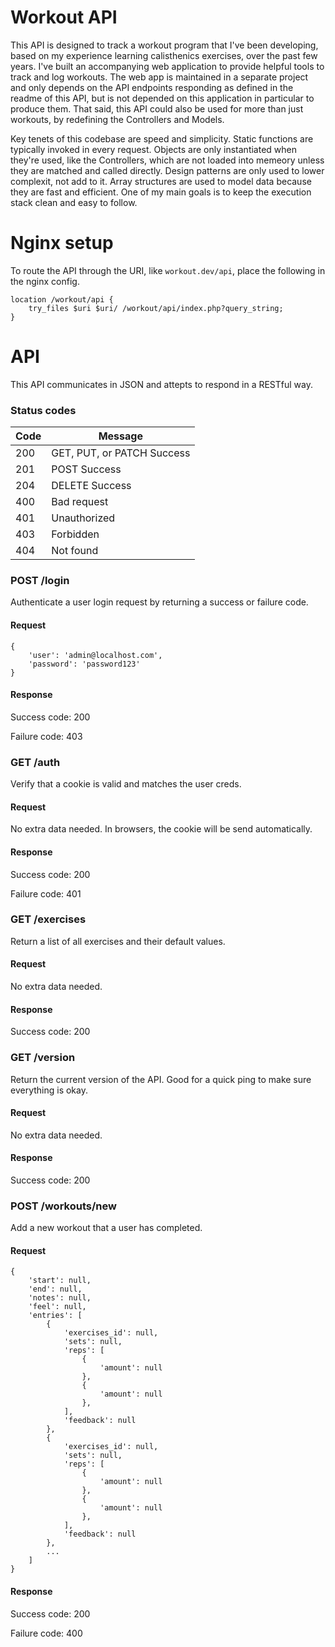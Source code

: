 # Workout API

This API is designed to track a workout program that I've been developing, based on my experience learning calisthenics exercises, over the past few years. I've built an accompanying web application to provide helpful tools to track and log workouts. The web app is maintained in a separate project and only depends on the API endpoints responding as defined in the readme of this API, but is not depended on this application in particular to produce them. That said, this API could also be used for more than just workouts, by redefining the Controllers and Models.

Key tenets of this codebase are speed and simplicity. Static functions are typically invoked in every request. Objects are only instantiated when they're used, like the Controllers, which are not loaded into memeory unless they are matched and called directly. Design patterns are only used to lower complexit, not add to it. Array structures are used to model data because they are fast and efficient. One of my main goals is to keep the execution stack clean and easy to follow.

# Nginx setup

To route the API through the URI, like `workout.dev/api`, place the following in the nginx config.

```
location /workout/api {
    try_files $uri $uri/ /workout/api/index.php?query_string;
}
```

# API

This API communicates in JSON and attepts to respond in a RESTful way.

### Status codes

Code | Message
---- | -------
200  | GET, PUT, or PATCH Success
201  | POST Success
204  | DELETE Success
400  | Bad request
401  | Unauthorized
403  | Forbidden
404  | Not found

### POST /login

Authenticate a user login request by returning a success or failure code.

#### Request

```
{
    'user': 'admin@localhost.com',
    'password': 'password123'
}
```

#### Response

Success code: 200

Failure code: 403

### GET /auth

Verify that a cookie is valid and matches the user creds.

#### Request

No extra data needed. In browsers, the cookie will be send automatically.

#### Response

Success code: 200

Failure code: 401


### GET /exercises

Return a list of all exercises and their default values.

#### Request

No extra data needed.

#### Response

Success code: 200

### GET /version

Return the current version of the API. Good for a quick ping to make sure everything is okay.

#### Request

No extra data needed.

#### Response

Success code: 200

### POST /workouts/new

Add a new workout that a user has completed.

#### Request

```
{
    'start': null,
    'end': null,
    'notes': null,
    'feel': null,
    'entries': [
        {
            'exercises_id': null,
            'sets': null,
            'reps': [
                {
                    'amount': null
                },
                {
                    'amount': null
                },
            ],
            'feedback': null
        },
        {
            'exercises_id': null,
            'sets': null,
            'reps': [
                {
                    'amount': null
                },
                {
                    'amount': null
                },
            ],
            'feedback': null
        },
        ...
    ]
}
```

#### Response

Success code: 200

Failure code: 400

